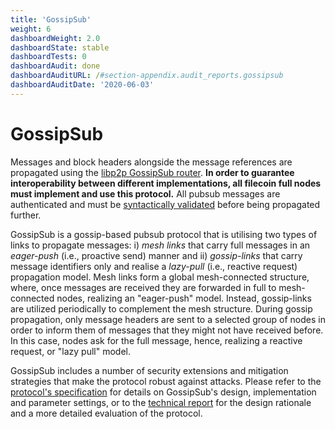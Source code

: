 ```yaml
---
title: 'GossipSub'
weight: 6
dashboardWeight: 2.0
dashboardState: stable
dashboardTests: 0
dashboardAudit: done
dashboardAuditURL: /#section-appendix.audit_reports.gossipsub
dashboardAuditDate: '2020-06-03'
---
```


# GossipSub

Messages and block headers alongside the message references are propagated using the [libp2p GossipSub router](https://github.com/libp2p/specs/tree/master/pubsub/gossipsub). **In order to guarantee interoperability between different implementations, all filecoin full nodes must implement and use this protocol.** All pubsub messages are authenticated and must be [syntactically validated](message#message-syntax-validation) before being propagated further.

GossipSub is a gossip-based pubsub protocol that is utilising two types of links to propagate messages: i) _mesh links_ that carry full messages in an _eager-push_ (i.e., proactive send) manner and ii) _gossip-links_ that carry message identifiers only and realise a _lazy-pull_ (i.e., reactive request) propagation model. Mesh links form a global mesh-connected structure, where, once messages are received they are forwarded in full to mesh-connected nodes, realizing an "eager-push" model. Instead, gossip-links are utilized periodically to complement the mesh structure. During gossip propagation, only message headers are sent to a selected group of nodes in order to inform them of messages that they might not have received before. In this case, nodes ask for the full message, hence, realizing a reactive request, or "lazy pull" model.

GossipSub includes a number of security extensions and mitigation strategies that make the protocol robust against attacks. Please refer to the [protocol's specification](https://github.com/libp2p/specs/blob/master/pubsub/gossipsub/gossipsub-v1.1.md) for details on GossipSub's design, implementation and parameter settings, or to the [technical report](https://arxiv.org/abs/2007.02754) for the design rationale and a more detailed evaluation of the protocol.
